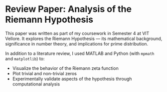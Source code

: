 # Review Paper: Analysis of the Riemann Hypothesis

This paper was written as part of my coursework in Semester 4 at VIT Vellore. It explores the Riemann Hypothesis — its mathematical background, significance in number theory, and implications for prime distribution.

In addition to a literature review, I used MATLAB and Python (with `mpmath` and `matplotlib`) to:
- Visualize the behavior of the Riemann zeta function
- Plot trivial and non-trivial zeros
- Experimentally validate aspects of the hypothesis through computational analysis


